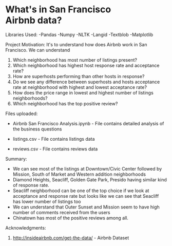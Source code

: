 # What's in  San Francisco Airbnb data?
Libraries Used:
-Pandas
-Numpy
-NLTK
-Langid
-Textblob
-Matplotlib

Project Motivation:
It's to understand how does Airbnb work in San Francisco. We can understand 
1. Which neighborhood has most number of listings present?
2. Which neighborhood has highest host response rate and acceptance rate?
3. How are superhosts performing than other hosts in response?
4. Do we see any difference between superhosts and hosts acceptance rate at neighborhood with highest and lowest acceptance rate?
5. How does the price range in lowest and highest number of listings neighborhoods?
6. Which neighborhood has the top positive review?

Files uploaded:

- Airbnb San Francisco Analysis.ipynb - File contains detailed analysis of the business questions

- listings.csv - File contains listings data

- reviews.csv - File contains reviews data

Summary:

- We can see most of the listings at Downtown/Civic Center followed by Mission, South of Market and Western addition neighborhoods
- Diamond Heights, Seacliff, Golden Gate Park, Presido having similar kind of response rate.
- Seacliff neighborhood can be one of the top choice if we look at acceptance and response rate but looks like we can see that Seacliff has lower number of listings too
- We can understand that Outer Sunset and Mission seem to have high number of comments received from the users
- Chinatown has most of the positive reviews among all.

Acknowledgments:
1. http://insideairbnb.com/get-the-data/ - Airbnb Dataset




